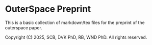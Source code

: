 # OuterSpace Preprint

This is a basic collection of markdown/tex files for the preprint of the outerspace paper.

Copyright (C) 2025, SCB, DVK PhD, RB, WND PhD. All rights reserved.
